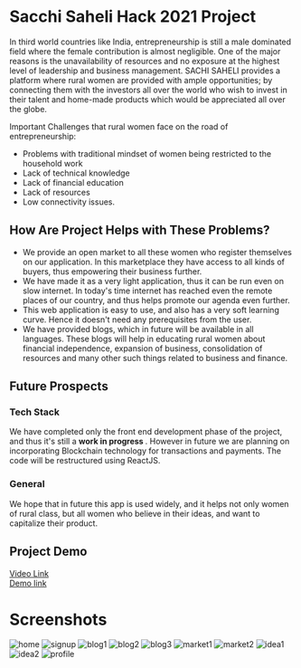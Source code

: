 # Sacchi Saheli Hack 2021 Project

In third world countries like India, entrepreneurship is still a male dominated field where the female contribution is almost negligible. One of the major reasons is the unavailability of resources and no exposure at the highest level of leadership and business management.
SACHI SAHELI provides a platform where rural women are provided with ample opportunities; by connecting them with the investors all over the world who wish to invest in their talent and home-made products which would be appreciated all over the globe.

Important Challenges that rural women face on the road of entrepreneurship:	
	
 <ul>
      <li>Problems with traditional mindset of women being restricted to the household work</li>	
      <li>Lack of technical knowledge</li>	  
      <li>Lack of financial education</li>	  
      <li>Lack of resources</li>	  	
      <li>Low connectivity issues.</li>	  		
 </ul>

## How Are Project Helps with These Problems?

<ul>
  <li> We provide an open market to all these women who register themselves on our application. In this marketplace they have access to all kinds of buyers, thus empowering their business further. </li>  		
  <li> We have made it as a very light application, thus it can be run even on slow internet. In today's time internet has reached even the remote places of our country, and thus helps promote our agenda even further.</li>
  <li> This web application is easy to use, and also has a very soft learning curve. Hence it doesn't need any prerequisites from the user.</li> 
  <li> We have provided blogs, which in future will be available in all languages. These blogs will help in educating rural women about financial independence, expansion of business, consolidation of resources and many other such things related to business and finance.</li>
</ul>

## Future Prospects
  ### Tech Stack
  We have completed only the front end development phase of the project, and thus it's still a <strong> work in progress </strong>. However in future we are planning on incorporating Blockchain technology for transactions and payments. The code will be restructured using ReactJS.
  
  ### General
  We hope that in future this app is used widely, and it helps not only women of rural class, but all women who believe in their ideas, and want to capitalize their product. 
  

## Project Demo
<a href = "https://youtu.be/jshM6aHifXA"> Video Link </a>
<br>
<a href = "https://aansh-01.github.io/hack-2021-jan-v1/main/main.html"> Demo link </a>

# Screenshots

![home](https://github.com/divyanshTyagi/hack-2021-jan-v1/blob/main/photos/home%20page.JPG)
![signup](https://github.com/divyanshTyagi/hack-2021-jan-v1/blob/main/photos/signup.JPG)
![blog1](https://github.com/divyanshTyagi/hack-2021-jan-v1/blob/main/photos/blog%201.JPG)
![blog2](https://github.com/divyanshTyagi/hack-2021-jan-v1/blob/main/photos/blogs%202.JPG)
![blog3](https://github.com/divyanshTyagi/hack-2021-jan-v1/blob/main/photos/blog%203.JPG)
![market1](https://github.com/divyanshTyagi/hack-2021-jan-v1/blob/main/photos/market%201.JPG)
![market2](https://github.com/divyanshTyagi/hack-2021-jan-v1/blob/main/photos/market%202.JPG)
![idea1](https://github.com/divyanshTyagi/hack-2021-jan-v1/blob/main/photos/idea%20pitch%201.JPG)
![idea2](https://github.com/divyanshTyagi/hack-2021-jan-v1/blob/main/photos/idea%20pitch%202.JPG)
![profile](https://github.com/divyanshTyagi/hack-2021-jan-v1/blob/main/photos/profile.JPG)

